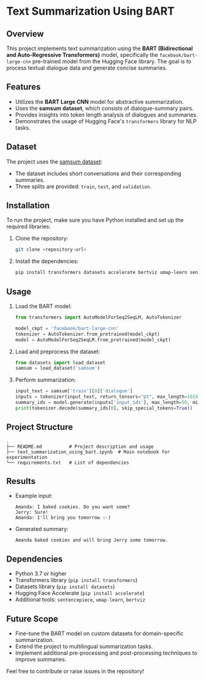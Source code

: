 # Text Summarization Using BART

## Overview
This project implements text summarization using the **BART (Bidirectional and Auto-Regressive Transformers)** model, specifically the `facebook/bart-large-cnn` pre-trained model from the Hugging Face library. The goal is to process textual dialogue data and generate concise summaries.

## Features
- Utilizes the **BART Large CNN** model for abstractive summarization.
- Uses the **samsum dataset**, which consists of dialogue-summary pairs.
- Provides insights into token length analysis of dialogues and summaries.
- Demonstrates the usage of Hugging Face's `transformers` library for NLP tasks.

## Dataset
The project uses the [samsum dataset](https://huggingface.co/datasets/samsum):
- The dataset includes short conversations and their corresponding summaries.
- Three splits are provided: `train`, `test`, and `validation`.

## Installation
To run the project, make sure you have Python installed and set up the required libraries:
1. Clone the repository:
   ```bash
   git clone <repository-url>
   ```
2. Install the dependencies:
   ```bash
   pip install transformers datasets accelerate bertviz umap-learn sentencepiece
   ```

## Usage
1. Load the BART model:
   ```python
   from transformers import AutoModelForSeq2SeqLM, AutoTokenizer
   
   model_ckpt = 'facebook/bart-large-cnn'
   tokenizer = AutoTokenizer.from_pretrained(model_ckpt)
   model = AutoModelForSeq2SeqLM.from_pretrained(model_ckpt)
   ```

2. Load and preprocess the dataset:
   ```python
   from datasets import load_dataset
   samsum = load_dataset('samsum')
   ```

3. Perform summarization:
   ```python
   input_text = samsum['train'][0]['dialogue']
   inputs = tokenizer(input_text, return_tensors="pt", max_length=1024, truncation=True)
   summary_ids = model.generate(inputs['input_ids'], max_length=50, min_length=10, length_penalty=2.0)
   print(tokenizer.decode(summary_ids[0], skip_special_tokens=True))
   ```

## Project Structure
```
.
├── README.md          # Project description and usage
├── text_summarization_using_bart.ipynb  # Main notebook for experimentation
└── requirements.txt   # List of dependencies
```

## Results
- Example input:
  ```
  Amanda: I baked cookies. Do you want some?
  Jerry: Sure!
  Amanda: I'll bring you tomorrow :-)
  ```
- Generated summary:
  ```
  Amanda baked cookies and will bring Jerry some tomorrow.
  ```

## Dependencies
- Python 3.7 or higher
- Transformers library (`pip install transformers`)
- Datasets library (`pip install datasets`)
- Hugging Face Accelerate (`pip install accelerate`)
- Additional tools: `sentencepiece`, `umap-learn`, `bertviz`

## Future Scope
- Fine-tune the BART model on custom datasets for domain-specific summarization.
- Extend the project to multilingual summarization tasks.
- Implement additional pre-processing and post-processing techniques to improve summaries.


Feel free to contribute or raise issues in the repository!
